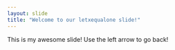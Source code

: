 ```yaml
---
layout: slide
title: "Welcome to our letxequalone slide!"
---
```

This is my awesome slide!
Use the left arrow to go back!
